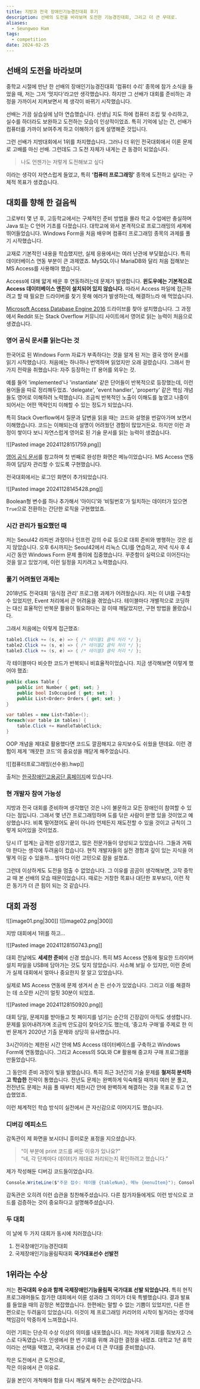 ```yaml
---
title: 지방과 전국 장애인기능경진대회 후기
description: 선배의 도전을 바라보며 도전한 기능경진대회, 그리고 더 큰 무대로.
aliases:
  - Seungwoo Ham
tags:
  - competition
date: 2024-02-25
---
```

## 선배의 도전을 바라보며

중학교 시절에 만난 한 선배의 장애인기능경진대회 ‘컴퓨터 수리’ 종목에 참가 소식을 들었을 때, 저는 그저 ‘멋지다’라고만 생각했습니다. 하지만 그 선배가 대회를 준비하는 과정을 가까이서 지켜보면서 제 생각이 바뀌기 시작했습니다.

선배는 가끔 실습실에 남아 연습했습니다. 선생님 지도 하에 컴퓨터 조립 및 수리하고, 실수를 하더라도 보완하고 도전하는 모습이 인상적이었죠. 특히 기억에 남는 건, 선배가 컴퓨터를 가까이 보여주게 하고 이해하기 쉽게 설명해준 것입니다.

그런 선배가 지방대회에서 1위를 차지했습니다. 그러나 더 위인 전국대회에서 이론 문제로 고배를 마신 선배. 그런데도 그 도전 자체가 내게는 큰 동경이 되었습니다.

> 나도 언젠가는 저렇게 도전해보고 싶다

이라는 생각이 자연스럽게 들었고, 특히 **‘컴퓨터 프로그래밍’** 종목에 도전하고 싶다는 구체적 목표가 생겼습니다.

## 대회를 향해 한 걸음씩

그로부터 몇 년 후, 고등학교에서는 구체적인 준비 방법을 몰라 학교 수업에만 충실하며 Java 또는 C 언어 기초를 다졌습니다. 대학교에 와서 본격적으로 프로그래밍의 세계에 뛰어들었습니다. Windows Form을 처음 배우며 컴퓨터 프로그래밍 종목의 과제를 풀기 시작했습니다.

교재로 기본적인 내용을 학습했지만, 실제 응용에서는 여러 난관에 부딪혔습니다. 특히 데이터베이스 연동 부분이 큰 과제였죠. MySQL이나 MariaDB와 달리 처음 접해보는 MS Access를 사용해야 했습니다. 

Access에 대해 얇게 배운 후 연동하려는데 문제가 발생합니다. **윈도우에는 기본적으로 Access 데이터베이스 엔진이 설치되어 있지 않습니다.** 따라서 Access 파일에 접근하려고 할 때 필요한 드라이버를 찾기 못해 에러가 발생하는데, 해결하느라 애 먹었습니다.

[Microsoft Access Database Engine 2016](https://www.microsoft.com/en-us/download/details.aspx?id=54920) 드라이브를 찾아 설치했습니다. 그 과정에서 Reddit 또는 Stack Overflow 커뮤니티 사이트에서 영어로 읽는 능력이 처음으로 생겼습니다.

### 영어 공식 문서를 읽는다는 것

한국어로 된 Windows Form 자료가 부족하다는 것을 알게 된 저는 결국 영어 문서를 읽기 시작했습니다. 처음에는 하나하나 번역하며 읽었지만 오래 걸렸습니다. 그래서 한 가지 전략을 취했습니다: 자주 등장하는 IT 용어를 외우는 것. 

예를 들어 'implemented'나 'instantiate' 같은 단어들이 반복적으로 등장했는데, 이런 용어들을 따로 정리해두었죠. 'delegate', 'event handler', 'property' 같은 핵심 개념들도 영어로 이해하려 노력했습니다. 조금씩 반복적인 노출이 이해도를 높였고 나중이 되어서는 어떤 맥락인지 이해할 수 있는 정도가 되었습니다.

특히 Stack Overflow에서 질문과 답변을 읽을 때는 코드와 설명을 번갈아가며 보면서 이해했습니다. 코드는 이해되는데 설명이 어려웠던 경험이 많았거든요. 하지만 이런 과정이 쌓이다 보니 자연스럽게 영어로 된 기술 문서를 읽는 능력이 생겼습니다.

![[Pasted image 20241128151759.png]]

[영어 공식 문서](https://learn.microsoft.com/en-us/dotnet/desktop/winforms/overview/?view=netdesktop-9.0)를 참고하며 첫 번째로 완성한 화면은 메뉴이었습니다. MS Access 연동하여 담당자 관리할 수 있도록 구현했습니다.

전국대회에서는 로그인 화면이 추가되었습니다.

![[Pasted image 20241128145428.png]]

Boolean형 변수를 하나 추가해서 ‘아이디’와 ‘비밀번호’가 일치하는 데이터가 있으면 `True`으로 전환하는 간단한 로직을 구현했었죠.

### 시간 관리가 필요했던 때

저는 Seoul42 라피씬 과정이나 인프런 강의 수료 등으로 대회 준비와 병행하는 것은 쉽지 않았습니다. 오후 6시까지는 Seoul42에서 리눅스 CLI를 연습하고, 저녁 식사 후 4시간 동안 Windows Form 문제 풀이에 집중했습니다. 꾸준함이 실력으로 이어진다는 것을 알고 있었기에, 이런 일정을 지키려고 노력했습니다.

### 풀기 어려웠던 과제는

2018년도 전국대회 ‘음식점 관리’ 프로그램 과제가 어려웠습니다. 저는 이 UI를 구축할 수 있었지만, Event 처리에서 큰 어려움을 겪었습니다. 테이블마다 개별적으로 코딩하는 대신 효율적인 반복문 활용이 필요하다는 걸 이때 깨달았지만, 구현 방법을 몰랐습니다.

그래서 처음에는 이렇게 접근했죠:

```c#
table1.Click += (s, e) => { /* 테이블1 클릭 처리 */ };
table2.Click += (s, e) => { /* 테이블2 클릭 처리 */ };
table3.Click += (s, e) => { /* 테이블3 클릭 처리 */ };
```

각 테이블마다 비슷한 코드가 반복되니 비효율적이었습니다. 지금 생각해보면 이렇게 했어야 했죠:

```c#
public class Table {
    public int Number { get; set; }
    public bool IsOccupied { get; set; }
    public List<Order> Orders { get; set; }
}

var tables = new List<Table>();
foreach(var table in tables) {
    table.Click += HandleTableClick;
}
```

OOP 개념을 제대로 활용했다면 코드도 깔끔해지고 유지보수도 쉬웠을 텐데요. 이런 경험이 제게 '깨끗한 코드'의 중요성을 깨닫게 해주었습니다.

![[컴퓨터프로그래밍(선수용).hwp]]

출처는 [한국장애인고용공단 홈페이지](https://www.kead.or.kr/pyq/pyqPage.do?menuId=MENU0745)에 있습니다.

### 현 개발자 참여 가능성

지방과 전국 대회를 준비하며 생각했던 것은 나이 불문하고 모든 장애인이 참여할 수 있다는 점입니다. 그래서 몇 년간 프로그래밍하며 도를 닦은 사람이 분명 있을 것이었고 예상했습니다. 비록 떨어졌어도 끝이 아니라 언제든지 재도전할 수 있을 것이고 규칙이 그렇게 되어있을 것이었죠.

당시 IT 업계는 급격한 성장기였고, 많은 전문가들이 양성되고 있었습니다. 그들과 겨뤄야 한다는 생각에 두려움이 컸습니다. 현직 개발자들의 실전 경험과 깊이 있는 지식을 어떻게 이길 수 있을까... 밤마다 이런 고민으로 잠을 설쳤죠.

그런데 이상하게도 도전을 멈출 수 없었습니다. 그 이유를 곰곰이 생각해보면, 고작 중학교 때 본 선배의 모습 때문이었습니다. 때로는 거창한 목표나 대단한 포부보다, 이런 작은 동기가 더 큰 힘이 되는 것 같습니다.

## 대회 과정

![[image01.png|300]] ![[image02.png|300]]

지방 대회에서 1위를 하고…

![[Pasted image 20241128150743.png]]

대회 전날에도 **세세한 준비**에 신경 썼습니다. 특히 MS Access 연동에 필요한 드라이버 설치 파일을 USB에 담아가는 것도 잊지 않았습니다. 사소해 보일 수 있지만, 이런 준비가 실제 대회에서 얼마나 중요한지 잘 알고 있었습니다.

실제로 MS Access 연동에 문제 생겨서 손 든 선수가 있었습니다. 그리고 이를 해결하는 데 소모한 시간이 얼핏 30분이 되었죠.

![[Pasted image 20241128150920.png]]

대회 당일, 문제지를 받아들고 첫 페이지를 넘기는 순간의 긴장감이 아직도 생생합니다. 문제를 읽어내려가며 조금씩 안도감이 찾아오기도 했는데, ‘중고차 구매’를 주제로 한 이번 문제가 2020년 기출 문제와 상당히 유사했습니다.

3시간이라는 제한된 시간 안에 MS Access 데이터베이스를 구축하고 Windows Form에 연동했습니다. 그리고 Access의 SQL와 C# 활용해 중고차 구매 프로그램을 만들었습니다.

그 동안의 준비 과정이 빛을 발했습니다. 특히 최근 3년간의 기술 문제를 **철저히 분석하고 학습한** 전략이 통했습니다. 전년도 문제는 완벽하게 익숙해질 때까지 여러 분 풀고, 전전년도 문제는 처음 풀 때부터 제한시간 안에 완벽하게 해결하는 것을 목표로 두고 연습했었죠.

이런 체계적인 학습 방식이 실전에서 큰 자신감으로 이어지기도 했습니다.

### 디버깅 에피소드

감독관이 제 화면을 보시더니 흥미로운 표정을 지으셨습니다.

> “이 부분에 print 코드를 써둔 이유가 있나요?”  
> “네, 각 단계마다 데이터가 제대로 처리되는지 확인하려고 했습니다.”

제가 작성해둔 디버깅 코드들이었습니다.

```c#
Console.WriteLine($"주문 접수: 테이블 {tableNum}, 메뉴 {menuItem}"); Console.WriteLine($"현재 주문 상태: {orderStatus}");
```

감독관은 오히려 이런 습관을 칭찬해주셨습니다. 다른 참가자들에게도 이런 방식으로 코드를 검증하는 것이 중요하다고 설명해주셨습니다.

### 두 대회

이 날에 두 가지 대회가 동시에 치러졌습니다:

1. 전국장애인기능경진대회
2. 국제장애인기능올림픽대회 **국가대표선수 선발전**

## 1위라는 수상

저는 **전국대회 우승과 함께 국제장애인기능올림픽 국가대표 선발 되었습니다.** 특히 현직 프로그래머들도 참가한 대회에서 이룬 성과라 그 의미가 더욱 특별했습니다. 결과 발표를 들었을 때의 감정은 복잡했습니다. 한편에는 말할 수 없는 기쁨이 있었지만, 다른 한편으로는 두려움이 있었습니다. 이것이 제 프로그래밍 커리어의 시작이 될거라는 생각에 책임감이 막중하게 느껴졌습니다.

이런 기회는 단순히 수상 이상의 의미를 내포했습니다. 저는 저에게 기회를 줘보자고 스스로 다독였습니다. 인생에서 한 번 기회를 위해 과감한 결정을 내렸죠. 대학교 1년 휴학이라는 선택을 택했고, 국가대표 선수로서 더 큰 무대를 준비했습니다.

작은 도전에서 큰 도전으로,  
작은 이유에서 큰 이유로.

길을 본인이 개척해야 함을 다시 깨달게 해주는 순간이었습니다.